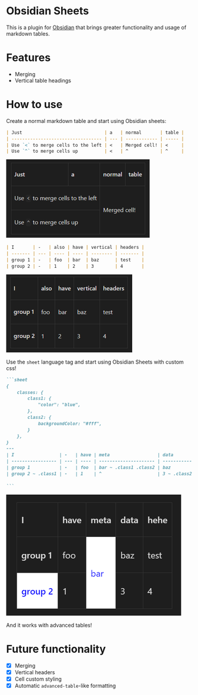 # Obsidian Sheets

This is a plugin for [Obsidian](https://obsidian.md) that brings greater functionality and usage of markdown tables.

# Features
- Merging
- Vertical table headings

# How to use

Create a normal markdown table and start using Obsidian sheets:

````md
| Just                               | a   | normal       | table |
| ---------------------------------- | --- | ------------ | ----- |
| Use `<` to merge cells to the left | <   | Merged cell! | <     |
| Use `^` to merge cells up          | <   | ^            | ^     |
````
![rendered merge functionality](./assets/renderedMerge.png)

````md
| I       | -   | also | have | vertical | headers |
| ------- | --- | ---- | ---- | -------- | ------- |
| group 1 | -   | foo  | bar  | baz      | test    |
| group 2 | -   | 1    | 2    | 3        | 4       |

````
![rendered vertical headers](./assets/renderedVerticalHeaders.png)

Use the `sheet` language tag and start using Obsidian Sheets with custom css!
````md
```sheet
{
	classes: { 
		class1: { 
			"color": "blue",
		},
        class2: {
			backgroundColor: "#fff",
        }
	},
}
---
| I                 | -   | have | meta                  | data        | !!!  |
| ----------------- | --- | ---- | --------------------- | ----------- | ---- |
| group 1           | -   | foo  | bar ~ .class1 .class2 | baz         | test |
| group 2 ~ .class1 | -   | 1    | ^                     | 3 ~ .class2 | 4    |

```
````
![custom css](./assets/customCss.png)

And it works with advanced tables!

# Future functionality
- [x] Merging
- [x] Vertical headers
- [x] Cell custom styling
- [x] Automatic `advanced-table`-like formatting 
